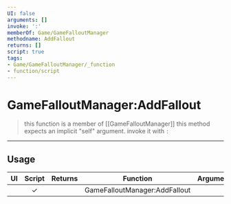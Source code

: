 ```yaml
---
UI: false
arguments: []
invoke: ':'
memberOf: Game/GameFalloutManager
methodname: AddFallout
returns: []
script: true
tags:
- Game/GameFalloutManager/_function
- function/script
---
```

# GameFalloutManager:AddFallout
> this function is a member of [[GameFalloutManager]]
> this method expects an implicit "self" argument. invoke it with `:`
-----
## Usage
|  UI | Script | Returns | Function | Arguments |
|:---:|:------:|-------:|:--------:|:---------|
| |✓||GameFalloutManager:AddFallout||
